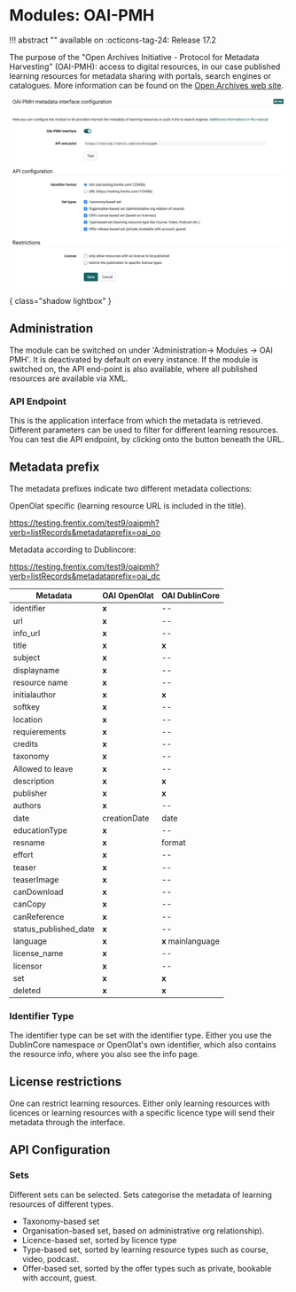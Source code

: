 # Modules: OAI-PMH

!!! abstract ""
    available on :octicons-tag-24: Release 17.2 

The purpose of the "Open Archives Initiative - Protocol for Metadata Harvesting" (OAI-PMH): access to digital resources, in our case published learning resources for metadata sharing with portals, search engines or catalogues. More information can be found on the [Open Archives web site](https://www.openarchives.org).

![Administration-Module Overview](assets/OAI-PMH.jpg){ class="shadow lightbox" }

## Administration

The module can be switched on under 'Administration-> Modules -> OAI PMH'. It is deactivated by default on every instance. If the module is switched on, the API end-point is also available, where all published resources are available via XML.

### API Endpoint

This is the application interface from which the metadata is retrieved. Different parameters can be used to filter for different learning resources. You can test die API endpoint, by clicking onto the button beneath the URL.

## Metadata prefix

The metadata prefixes indicate two different metadata collections:

OpenOlat specific (learning resource URL is included in the title).

https://testing.frentix.com/test9/oaipmh?verb=listRecords&metadataprefix=oai_oo

Metadata according to Dublincore: 

https://testing.frentix.com/test9/oaipmh?verb=listRecords&metadataprefix=oai_dc

Metadata | OAI OpenOlat | OAI DublinCore
---------|----------|---------
 identifier | **x** | --
 url | **x** | --
 info_url | **x** | --
 title | **x** | **x**
 subject | **x** | --
 displayname| **x** | --
 resource name| **x** | --
 initialauthor| **x** | **x** 
 softkey| **x** | --
 location| **x** | --
 requierements| **x** | --
 credits| **x** | --
 taxonomy| **x** | --
 Allowed to leave| **x** | --
 description| **x** | **x**
 publisher| **x** | **x**
 authors| **x** | --
 date | creationDate | date
 educationType | **x** | --
 resname | **x** | format
 effort | **x** | --
 teaser | **x** | --
 teaserImage | **x** | --
 canDownload | **x** | --
 canCopy | **x** | --
 canReference | **x** | --
 status_published_date | **x** | --
 language | **x** | **x** mainlanguage
 license_name | **x** | --
 licensor | **x** | --
 set | **x** | **x**
 deleted | **x** | **x**


### Identifier Type

The identifier type can be set with the identifier type. Either you use the DublinCore namespace or OpenOlat's own identifier, which also contains the resource info, where you also see the info page.

## License restrictions

One can restrict learning resources. Either only learning resources with licences or learning resources with a specific licence type will send their metadata through the interface.


## API Configuration

### Sets
Different sets can be selected. Sets categorise the metadata of learning resources of different types. 

* Taxonomy-based set
* Organisation-based set, based on administrative org relationship).
* Licence-based set, sorted by licence type
* Type-based set, sorted by learning resource types such as course, video, podcast.
* Offer-based set, sorted by the offer types such as private, bookable with account, guest.
